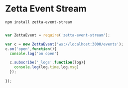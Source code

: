 # Zetta Event Stream

`npm install zetta-event-stream`

```js

var ZettaEvent = require('zetta-event-stream');

var c = new ZettaEvent('ws://localhost:3000/events');
c.on('open',function(){
  console.log('on open')

  c.subscribe('_logs',function(log){
    console.log(log.time,log.msg)
  });
  
});

```
